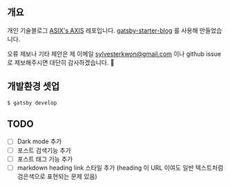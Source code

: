 ## 개요
개인 기술블로그 [ASIX's AXIS](https://sylvesterkwon.github.io/) 레포입니다. [gatsby-starter-blog](https://www.gatsbyjs.com/starters/gatsbyjs/gatsby-starter-blog) 를 사용해 만들었습니다.

오류 제보나 기타 제안은 제 이메일 sylvesterkwon@gmail.com 이나 github issue 로 제보해주시면 대단히 감사하겠습니다. :bow:

## 개발환경 셋업
```shell
$ gatsby develop
```

## TODO
- [ ] Dark mode 추가
- [ ] 포스트 검색기능 추가
- [ ] 포스트 태그 기능 추가
- [ ] markdown heading link 스타일 추가 (heading 이 URL 이여도 일반 텍스트처럼 검은색으로 표현되는 문제 있음)